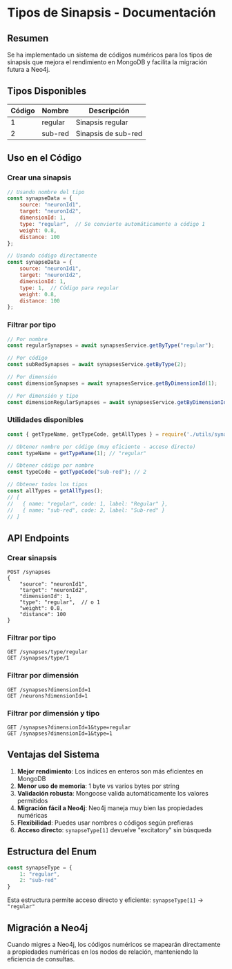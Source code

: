 # Tipos de Sinapsis - Documentación

## Resumen

Se ha implementado un sistema de códigos numéricos para los tipos de sinapsis que mejora el rendimiento en MongoDB y facilita la migración futura a Neo4j.

## Tipos Disponibles

| Código | Nombre | Descripción |
|--------|--------|-------------|
| 1 | regular | Sinapsis regular |
| 2 | sub-red | Sinapsis de sub-red |

## Uso en el Código

### Crear una sinapsis

```javascript
// Usando nombre del tipo
const synapseData = {
    source: "neuronId1",
    target: "neuronId2", 
    dimensionId: 1,
    type: "regular",  // Se convierte automáticamente a código 1
    weight: 0.8,
    distance: 100
};

// Usando código directamente
const synapseData = {
    source: "neuronId1",
    target: "neuronId2",
    dimensionId: 1,
    type: 1,  // Código para regular
    weight: 0.8,
    distance: 100
};
```

### Filtrar por tipo

```javascript
// Por nombre
const regularSynapses = await synapsesService.getByType("regular");

// Por código
const subRedSynapses = await synapsesService.getByType(2);

// Por dimensión
const dimensionSynapses = await synapsesService.getByDimensionId(1);

// Por dimensión y tipo
const dimensionRegularSynapses = await synapsesService.getByDimensionIdAndType(1, "regular");
```

### Utilidades disponibles

```javascript
const { getTypeName, getTypeCode, getAllTypes } = require('./utils/synapseTypes');

// Obtener nombre por código (muy eficiente - acceso directo)
const typeName = getTypeName(1); // "regular"

// Obtener código por nombre
const typeCode = getTypeCode("sub-red"); // 2

// Obtener todos los tipos
const allTypes = getAllTypes();
// [
//   { name: "regular", code: 1, label: "Regular" },
//   { name: "sub-red", code: 2, label: "Sub-red" }
// ]
```

## API Endpoints

### Crear sinapsis
```
POST /synapses
{
    "source": "neuronId1",
    "target": "neuronId2",
    "dimensionId": 1,
    "type": "regular",  // o 1
    "weight": 0.8,
    "distance": 100
}
```

### Filtrar por tipo
```
GET /synapses/type/regular
GET /synapses/type/1
```

### Filtrar por dimensión
```
GET /synapses?dimensionId=1
GET /neurons?dimensionId=1
```

### Filtrar por dimensión y tipo
```
GET /synapses?dimensionId=1&type=regular
GET /synapses?dimensionId=1&type=1
```

## Ventajas del Sistema

1. **Mejor rendimiento**: Los índices en enteros son más eficientes en MongoDB
2. **Menor uso de memoria**: 1 byte vs varios bytes por string
3. **Validación robusta**: Mongoose valida automáticamente los valores permitidos
4. **Migración fácil a Neo4j**: Neo4j maneja muy bien las propiedades numéricas
5. **Flexibilidad**: Puedes usar nombres o códigos según prefieras
6. **Acceso directo**: `synapseType[1]` devuelve "excitatory" sin búsqueda

## Estructura del Enum

```javascript
const synapseType = {
    1: "regular",
    2: "sub-red"
}
```

Esta estructura permite acceso directo y eficiente: `synapseType[1]` → `"regular"`

## Migración a Neo4j

Cuando migres a Neo4j, los códigos numéricos se mapearán directamente a propiedades numéricas en los nodos de relación, manteniendo la eficiencia de consultas. 
